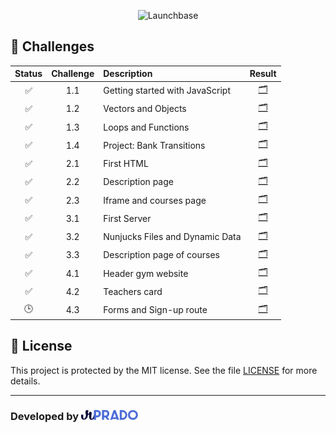 <p align="center">
    <img alt="Launchbase" src=".github/logo_launchbase.png" width="200px" />
</p>

## :rocket: Challenges

|       Status       | Challenge | Description                     |              Result              |
| :----------------: | :-------: | :------------------------------ | :------------------------------: |
| :white_check_mark: |    1.1    | Getting started with JavaScript | [:card_index_dividers:](src/1-1) |
| :white_check_mark: |    1.2    | Vectors and Objects             | [:card_index_dividers:](src/1-2) |
| :white_check_mark: |    1.3    | Loops and Functions             | [:card_index_dividers:](src/1-3) |
| :white_check_mark: |    1.4    | Project: Bank Transitions       | [:card_index_dividers:](src/1-4) |
| :white_check_mark: |    2.1    | First HTML                      | [:card_index_dividers:](src/2-1) |
| :white_check_mark: |    2.2    | Description page                | [:card_index_dividers:](src/2-2) |
| :white_check_mark: |    2.3    | Iframe and courses page         | [:card_index_dividers:](src/2-3) |
| :white_check_mark: |    3.1    | First Server                    | [:card_index_dividers:](src/3-1) |
| :white_check_mark: |    3.2    | Nunjucks Files and Dynamic Data | [:card_index_dividers:](src/3-2) |
| :white_check_mark: |    3.3    | Description page of courses     | [:card_index_dividers:](src/3-3) |
| :white_check_mark: |    4.1    | Header gym website              | [:card_index_dividers:](src/4-1) |
| :white_check_mark: |    4.2    | Teachers card                   | [:card_index_dividers:](src/4-2) |
|      :clock3:      |    4.3    | Forms and Sign-up route         | [:card_index_dividers:](src/4-3) |

<!-- :clock3: -->

## :memo: License

This project is protected by the MIT license. See the file [LICENSE](/LICENSE) for more details.

---

### **Developed by** [<img alt="Logo RPrado" src="https://raw.githubusercontent.com/rpradosilva/rpradosilva/master/.github/logo-rprado.png" width="91px" />](http://rprado.design)
